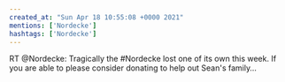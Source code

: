 ```yaml
---
created_at: "Sun Apr 18 10:55:08 +0000 2021"
mentions: ['Nordecke']
hashtags: ['Nordecke']
---
```


RT @Nordecke: Tragically the #Nordecke lost one of its own this week. If you are able to please consider donating to help out Sean's family…